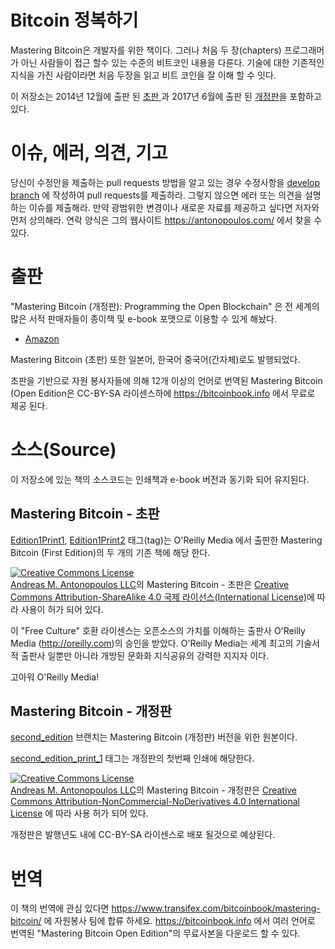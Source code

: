 # Bitcoin 정복하기

Mastering Bitcoin은 개발자를 위한 책이다. 그러나 처음 두 장(chapters) 프로그래머가 아닌 사람들이 접근 할수 있는 수준의 비트코인 내용을 다룬다. 기술에 대한 기존적인 지식을 가진 사람이라면 처음 두장을 읽고 비트 코인을 잘 이해 할 수 잇다.

이 저장소는 2014년 12월에 출판 된 [초판 ](https://github.com/bitcoinbook/bitcoinbook/tree/first_edition) 과 2017년 6월에 출판 된 [개정판](https://github.com/bitcoinbook/bitcoinbook/tree/second_edition)을 포함하고 있다.

# 이슈, 에러, 의견, 기고
당신이 수정안을 제출하는 pull requests 방법을 알고 있는 경우 수정사항을 [develop branch](https://github.com/bitcoinbook/bitcoinbook/tree/develop) 에 작성하여 pull requests를 제출하라. 그렇지 않으면 에러 또는 의견을 설명하는 이슈를 제출해라. 만약 광범위한 변경이나 새로운 자료를 제공하고 싶다면 저자와 먼저 상의해라. 연락 양식은 그의 웹사이트 https://antonopoulos.com/ 에서 찾을 수 있다.

# 출판

"Mastering Bitcoin (개정판): Programming the Open Blockchain" 은 전 세계의 많은 서적 판매자들이 종이책 및 e-book 포맷으로 이용할 수 있게 해놨다.

* [Amazon](https://www.amazon.com/Mastering-Bitcoin-Programming-Open-Blockchain/dp/1491954388)

Mastering Bitcoin (초판) 또한 일본어, 한국어 중국어(간자체)로도 발행되었다.

초판을 기반으로 자원 봉사자들에 의해 12개 이상의 언어로 번역된 Mastering Bitcoin (Open Edition은 CC-BY-SA 라이센스하에 https://bitcoinbook.info 에서 무료로 제공 된다. 

# 소스(Source)

이 저장소에 있는 책의 소스코드는 인쇄책과 e-book 버전과 동기화 되어 유지된다.

## Mastering Bitcoin - 초판

[Edition1Print1](https://github.com/bitcoinbook/bitcoinbook/releases/tag/Edition1Print1), [Edition1Print2](https://github.com/bitcoinbook/bitcoinbook/releases/tag/Edition1Print2) 태그(tag)는 O'Reilly Media 에서 출판한 Mastering Bitcoin (First Edition)의 두 개의 기존 책에 해당 한다.

<a rel="license" href="http://creativecommons.org/licenses/by-sa/4.0/"><img alt="Creative Commons License" style="border-width:0" src="https://i.creativecommons.org/l/by-sa/4.0/88x31.png" /></a><br /><a xmlns:cc="http://creativecommons.org/ns#" href="http://antonopoulos.com/" property="cc:attributionName" rel="cc:attributionURL">Andreas M. Antonopoulos LLC</a>의 <span xmlns:dct="http://purl.org/dc/terms/" href="http://purl.org/dc/dcmitype/Text" property="dct:title" rel="dct:type">Mastering Bitcoin - 초판</span>은 <a rel="license" href="http://creativecommons.org/licenses/by-sa/4.0/">Creative Commons Attribution-ShareAlike 4.0 국제 라이선스(International License)</a>에 따라 사용이 허가 되어 있다.

이 "Free Culture" 호환 라이센스는 오픈소스의 가치를 이해하는 출판사 O'Reilly Media (http://oreilly.com)의 승인을 받았다. O'Reilly Media는 세계 최고의 기술서적 출판사 일뿐만 아니라 개방된 문화화 지식공유의 강력한 지지자 이다.

고아워 O'Reilly Media!

## Mastering Bitcoin - 개정판

[second_edition](https://github.com/bitcoinbook/bitcoinbook/tree/second_edition) 브랜치는 Mastering Bitcoin (개정판) 버전을 위한 원본이다.

[second_edition_print_1](https://github.com/bitcoinbook/bitcoinbook/releases/tag/second_edition_print_1) 태그는 개정판의 첫번째 인쇄에 해당한다.


<a rel="license" href="http://creativecommons.org/licenses/by-nc-nd/4.0/"><img alt="Creative Commons License" style="border-width:0" src="https://i.creativecommons.org/l/by-nc-nd/4.0/88x31.png" /></a><br /><a xmlns:cc="http://creativecommons.org/ns#" href="https://antonopoulos.com/" property="cc:attributionName" rel="cc:attributionURL">Andreas M. Antonopoulos LLC</a>의 <span xmlns:dct="http://purl.org/dc/terms/" property="dct:title">Mastering Bitcoin - 개정판</span>은 <a rel="license" href="http://creativecommons.org/licenses/by-nc-nd/4.0/">Creative Commons Attribution-NonCommercial-NoDerivatives 4.0 International License</a> 에 따라 사용 허가 되어 있다.

개정판은 발행년도 내에 CC-BY-SA 라이센스로 배포 될것으로 예상된다.

# 번역

이 책의 번역에 관심 있다면 https://www.transifex.com/bitcoinbook/mastering-bitcoin/ 에 자원봉사 팀에 합류 하세요. https://bitcoinbook.info 에서 여러 언어로 번역된 "Mastering Bitcoin Open Edition"의 무료사본을 다운로드 할 수 있다.
